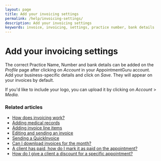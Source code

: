 ```yaml
---
layout: page
title: Add your invoicing settings
permalink: /help/invoicing-settings/
description: Add your invoicing settings
keywords: invoice, invoicing, settings, practice number, bank details
---
```


# Add your invoicing settings

The correct Practice Name, Number and bank details can be added on the *Profile* page after clicking on *Account* in your AppointmentGuru account. Add your business-specific details and click on *Save*. They will appear on your invoices by default.

If you'd like to include your logo, you can upload it by clicking on *Account* > *Media*.

### Related articles

* [How does invoicing work?](/help/how-does-invoicing-work)
* [Adding medical records](/help/adding-medical-records)
* [Adding invoice line items](/help/adding-invoice-line-items)
* [Editing and sending an invoice](/help/edit-an-invoice)
* [Sending a QuickInvoice](quickinvoice)
* [Can I download invoices for the month?](/help/download-invoices)
* [A client has paid, how do I mark it as paid on the appointment?](/help/mark-as-paid)
* [How do I give a client a discount for a specific appointment?](/help/discount-appointment)
